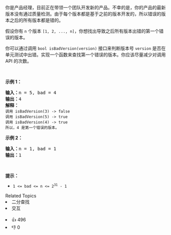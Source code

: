 <p>你是产品经理，目前正在带领一个团队开发新的产品。不幸的是，你的产品的最新版本没有通过质量检测。由于每个版本都是基于之前的版本开发的，所以错误的版本之后的所有版本都是错的。</p>

<p>假设你有 <code>n</code> 个版本 <code>[1, 2, ..., n]</code>，你想找出导致之后所有版本出错的第一个错误的版本。</p>

<p>你可以通过调用 <code>bool isBadVersion(version)</code> 接口来判断版本号 <code>version</code> 是否在单元测试中出错。实现一个函数来查找第一个错误的版本。你应该尽量减少对调用 API 的次数。</p>
 

<p><strong>示例 1：</strong></p>

<pre>
<strong>输入：</strong>n = 5, bad = 4
<strong>输出：</strong>4
<strong>解释：</strong>
<code>调用 isBadVersion(3) -> false 
调用 isBadVersion(5) -> true 
调用 isBadVersion(4) -> true</code>
<code>所以，4 是第一个错误的版本。</code>
</pre>

<p><strong>示例 2：</strong></p>

<pre>
<strong>输入：</strong>n = 1, bad = 1
<strong>输出：</strong>1
</pre>

<p> </p>

<p><strong>提示：</strong></p>

<ul>
	<li><code>1 <= bad <= n <= 2<sup>31</sup> - 1</code></li>
</ul>
<div><div>Related Topics</div><div><li>二分查找</li><li>交互</li></div></div><br><div><li>👍 496</li><li>👎 0</li></div>